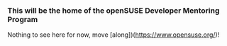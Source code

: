 ### This will be the home of the openSUSE Developer Mentoring Program

Nothing to see here for now, move [along])(https://www.opensuse.org/)!
